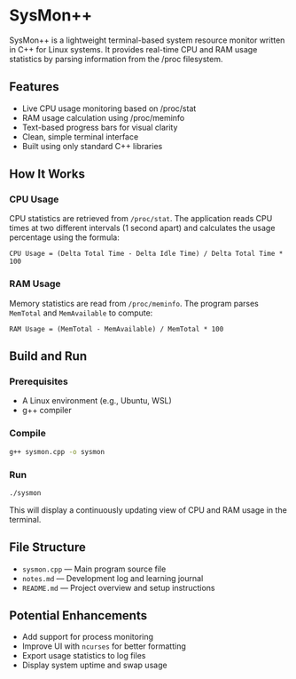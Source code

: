# SysMon++

SysMon++ is a lightweight terminal-based system resource monitor written in C++ for Linux systems. It provides real-time CPU and RAM usage statistics by parsing information from the /proc filesystem.

## Features

- Live CPU usage monitoring based on /proc/stat
- RAM usage calculation using /proc/meminfo
- Text-based progress bars for visual clarity
- Clean, simple terminal interface
- Built using only standard C++ libraries

## How It Works

### CPU Usage

CPU statistics are retrieved from `/proc/stat`. The application reads CPU times at two different intervals (1 second apart) and calculates the usage percentage using the formula:

```
CPU Usage = (Delta Total Time - Delta Idle Time) / Delta Total Time * 100
```

### RAM Usage

Memory statistics are read from `/proc/meminfo`. The program parses `MemTotal` and `MemAvailable` to compute:

```
RAM Usage = (MemTotal - MemAvailable) / MemTotal * 100
```

## Build and Run

### Prerequisites

- A Linux environment (e.g., Ubuntu, WSL)
- g++ compiler

### Compile

```bash
g++ sysmon.cpp -o sysmon
```

### Run

```bash
./sysmon
```

This will display a continuously updating view of CPU and RAM usage in the terminal.

## File Structure

- `sysmon.cpp` — Main program source file
- `notes.md` — Development log and learning journal
- `README.md` — Project overview and setup instructions

## Potential Enhancements

- Add support for process monitoring
- Improve UI with `ncurses` for better formatting
- Export usage statistics to log files
- Display system uptime and swap usage

